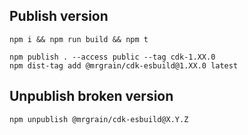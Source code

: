 ## Publish version

```
npm i && npm run build && npm t

npm publish . --access public --tag cdk-1.XX.0
npm dist-tag add @mrgrain/cdk-esbuild@1.XX.0 latest
```

## Unpublish broken version

```
npm unpublish @mrgrain/cdk-esbuild@X.Y.Z
```
